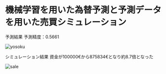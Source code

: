 # 機械学習を用いた為替予測と予測データを用いた売買シミュレーション

予測結果
予測精度：0.5661

![yosoku](https://user-images.githubusercontent.com/30038926/167673921-a49455a1-1b92-4162-8a49-9caba09a1af9.png)

シミュレーション結果
資金が100000€から875834€となり約8.7倍となった

![sale](https://user-images.githubusercontent.com/30038926/167674008-8cfcc8c6-ace0-4146-9ab1-184ea4d3da73.png)
